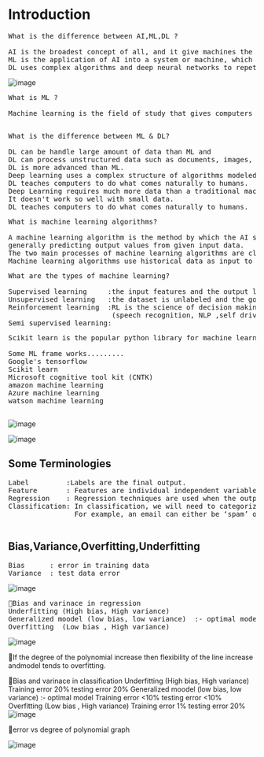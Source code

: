 # Introduction

<pre>
What is the difference between AI,ML,DL ?

AI is the broadest concept of all, and it give machines the ability to imitate human behavior.
ML is the application of AI into a system or machine, which helps it to self-learn and improve continuasly.
DL uses complex algorithms and deep neural networks to repetitively train a specific model or pattern.
</pre>
![image](https://user-images.githubusercontent.com/80596152/202169926-fbcf522a-b080-44fd-ac87-c9cbfa594bc0.png)

<pre>
What is ML ?

Machine learning is the field of study that gives computers the ability to learn without being explicitly learned.

</pre>

<pre>
What is the difference between ML & DL?

DL can be handle large amount of data than ML and 
DL can process unstructured data such as documents, images, and text.
DL is more advanced than ML.
Deep learning uses a complex structure of algorithms modeled on the human brain.
DL teaches computers to do what comes naturally to humans.
Deep Learning requires much more data than a traditional machine learning algorithm.
It doesn't work so well with small data.
DL teaches computers to do what comes naturally to humans.
</pre>


<pre>
What is machine learning algorithms?

A machine learning algorithm is the method by which the AI system conducts its task, 
generally predicting output values from given input data. 
The two main processes of machine learning algorithms are classification and regression.
Machine learning algorithms use historical data as input to predict new output values.
</pre>


<pre>
What are the types of machine learning?

Supervised learning     :the input features and the output labels are defined.
Unsupervised learning   :the dataset is unlabeled and the goal is to discover hidden relationships.
Reinforcement learning  :RL is the science of decision making.It is about taking suitable action to maximize reward in a particular situation.
                         (speech recognition, NLP ,self driving vehicle)
Semi supervised learning:
</pre>

<pre>
Scikit learn is the popular python library for machine learning.

Some ML frame works.........
Google's tensorflow
Scikit learn
Microsoft cognitive tool kit (CNTK)
amazon machine learning
Azure machine learning
watson machine learning

</pre>

![image](https://user-images.githubusercontent.com/80596152/203967341-e172b876-cc34-47b4-a740-4403d4efd830.png)








![image](https://user-images.githubusercontent.com/80596152/202324134-58bca834-109a-4cae-a772-d9764649d067.png)


## Some Terminologies
<pre>
Label         :Labels are the final output.
Feature       : Features are individual independent variables that act as the input in the system.
Regression    : Regression techniques are used when the output is real-valued based on continuous variables.
Classification: In classification, we will need to categorize data into predefined classes. 
                For example, an email can either be ‘spam’ or ‘not spam’.

</pre>


## Bias,Variance,Overfitting,Underfitting
<pre>
Bias      : error in training data 
Variance  : test data error
</pre>
![image](https://user-images.githubusercontent.com/80596152/202327071-f580ef37-7e09-4169-bef7-e0b2ad23e053.png)

<pre>
🦖Bias and varinace in regression
Underfitting (High bias, High variance)
Generalized moodel (low bias, low variance)  :- optimal model
Overfitting  (Low bias , High variance)
</pre>
![image](https://user-images.githubusercontent.com/80596152/202328953-3e1361f3-2214-448d-93ca-7b281ccad521.png)

🦖If the degree of the polynomial increase then flexibility of the line increase andmodel tends to overfitting.

🦖Bias and varinace in classification
Underfitting (High bias, High variance)
	Training error 20%
	testing error  20%
Generalized moodel (low bias, low variance)  :- optimal model
	Training error <10%
	testing error  <10%
Overfitting  (Low bias , High variance)
	Training error 1%
	testing error 20%
</pre>
![image](https://user-images.githubusercontent.com/80596152/202328803-6ec43608-36da-4f31-b76f-93f973d288a3.png)


🦖error vs degree of polynomial graph


![image](https://user-images.githubusercontent.com/80596152/202328202-de310b14-1d53-4914-a2ec-c6daa06fd717.png)


















































